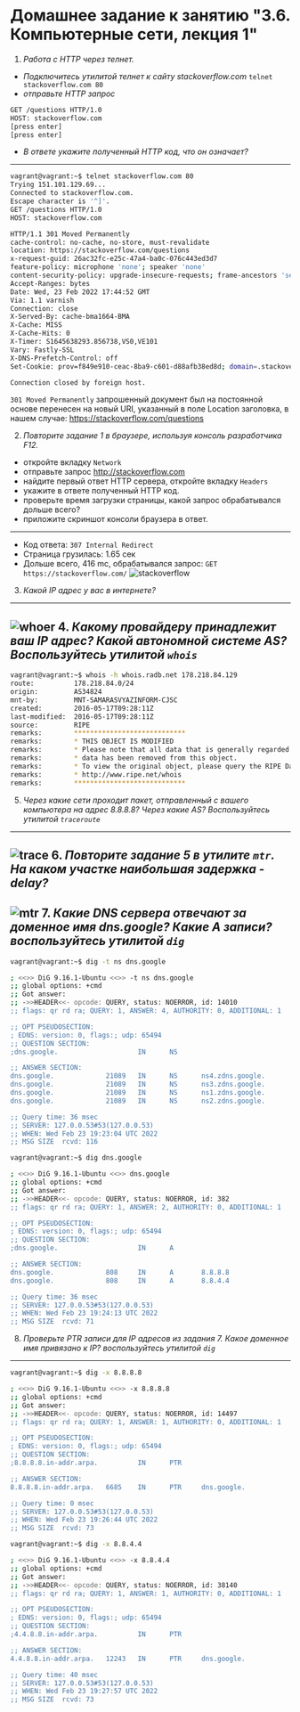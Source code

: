 # Домашнее задание к занятию "3.6. Компьютерные сети, лекция 1"

1. *Работа c HTTP через телнет.*
- *Подключитесь утилитой телнет к сайту stackoverflow.com*
`telnet stackoverflow.com 80`
- *отправьте HTTP запрос*
```bash
GET /questions HTTP/1.0
HOST: stackoverflow.com
[press enter]
[press enter]
```
- *В ответе укажите полученный HTTP код, что он означает?*
- --
```bash
vagrant@vagrant:~$ telnet stackoverflow.com 80
Trying 151.101.129.69...
Connected to stackoverflow.com.
Escape character is '^]'.
GET /questions HTTP/1.0
HOST: stackoverflow.com

HTTP/1.1 301 Moved Permanently
cache-control: no-cache, no-store, must-revalidate
location: https://stackoverflow.com/questions
x-request-guid: 26ac32fc-e25c-47a4-ba0c-076c443ed3d7
feature-policy: microphone 'none'; speaker 'none'
content-security-policy: upgrade-insecure-requests; frame-ancestors 'self' https://stackexchange.com
Accept-Ranges: bytes
Date: Wed, 23 Feb 2022 17:44:52 GMT
Via: 1.1 varnish
Connection: close
X-Served-By: cache-bma1664-BMA
X-Cache: MISS
X-Cache-Hits: 0
X-Timer: S1645638293.856738,VS0,VE101
Vary: Fastly-SSL
X-DNS-Prefetch-Control: off
Set-Cookie: prov=f849e910-ceac-8ba9-c601-d88afb38ed8d; domain=.stackoverflow.com; expires=Fri, 01-Jan-2055 00:00:00 GMT; path=/; HttpOnly

Connection closed by foreign host.
```
`301 Moved Permanently` запрошенный документ был на постоянной основе перенесен на новый URI,
указанный в поле Location заголовка, в нашем случае: https://stackoverflow.com/questions

2. *Повторите задание 1 в браузере, используя консоль разработчика F12.*
- откройте вкладку `Network`
- отправьте запрос http://stackoverflow.com
- найдите первый ответ HTTP сервера, откройте вкладку `Headers`
- укажите в ответе полученный HTTP код.
- проверьте время загрузки страницы, какой запрос обрабатывался дольше всего?
- приложите скриншот консоли браузера в ответ.
---
- Код ответа: `307 Internal Redirect`
- Страница грузилась: 1.65 сек
- Дольше всего, 416 mc, обрабатывался запрос: `GET https://stackoverflow.com/`
![stackoverflow](img/stackoverflow.png)
3. *Какой IP адрес у вас в интернете?*
---
![whoer](img/whoer.png)
4. *Какому провайдеру принадлежит ваш IP адрес? Какой автономной системе AS? Воспользуйтесь утилитой `whois`*
---
```bash
vagrant@vagrant:~$ whois -h whois.radb.net 178.218.84.129
route:          178.218.84.0/24
origin:         AS34824
mnt-by:         MNT-SAMARASVYAZINFORM-CJSC
created:        2016-05-17T09:28:11Z
last-modified:  2016-05-17T09:28:11Z
source:         RIPE
remarks:        ****************************
remarks:        * THIS OBJECT IS MODIFIED
remarks:        * Please note that all data that is generally regarded as personal
remarks:        * data has been removed from this object.
remarks:        * To view the original object, please query the RIPE Database at:
remarks:        * http://www.ripe.net/whois
remarks:        ****************************
```
5. *Через какие сети проходит пакет, отправленный с вашего компьютера на адрес 8.8.8.8? Через какие AS? Воспользуйтесь утилитой `traceroute`*
---
![trace](img/traceroute.png)
6. *Повторите задание 5 в утилите `mtr`. На каком участке наибольшая задержка - delay?*
---
![mtr](img/mtr.png)
7. *Какие DNS сервера отвечают за доменное имя dns.google? Какие A записи?*
*воспользуйтесь утилитой `dig`*
---
```bash
vagrant@vagrant:~$ dig -t ns dns.google

; <<>> DiG 9.16.1-Ubuntu <<>> -t ns dns.google
;; global options: +cmd
;; Got answer:
;; ->>HEADER<<- opcode: QUERY, status: NOERROR, id: 14010
;; flags: qr rd ra; QUERY: 1, ANSWER: 4, AUTHORITY: 0, ADDITIONAL: 1

;; OPT PSEUDOSECTION:
; EDNS: version: 0, flags:; udp: 65494
;; QUESTION SECTION:
;dns.google.                    IN      NS

;; ANSWER SECTION:
dns.google.             21089   IN      NS      ns4.zdns.google.
dns.google.             21089   IN      NS      ns3.zdns.google.
dns.google.             21089   IN      NS      ns1.zdns.google.
dns.google.             21089   IN      NS      ns2.zdns.google.

;; Query time: 36 msec
;; SERVER: 127.0.0.53#53(127.0.0.53)
;; WHEN: Wed Feb 23 19:23:04 UTC 2022
;; MSG SIZE  rcvd: 116


```
```bash
vagrant@vagrant:~$ dig dns.google

; <<>> DiG 9.16.1-Ubuntu <<>> dns.google
;; global options: +cmd
;; Got answer:
;; ->>HEADER<<- opcode: QUERY, status: NOERROR, id: 382
;; flags: qr rd ra; QUERY: 1, ANSWER: 2, AUTHORITY: 0, ADDITIONAL: 1

;; OPT PSEUDOSECTION:
; EDNS: version: 0, flags:; udp: 65494
;; QUESTION SECTION:
;dns.google.                    IN      A

;; ANSWER SECTION:
dns.google.             808     IN      A       8.8.8.8
dns.google.             808     IN      A       8.8.4.4

;; Query time: 36 msec
;; SERVER: 127.0.0.53#53(127.0.0.53)
;; WHEN: Wed Feb 23 19:24:13 UTC 2022
;; MSG SIZE  rcvd: 71
```
8. *Проверьте PTR записи для IP адресов из задания 7. Какое доменное имя привязано к IP? воспользуйтесь утилитой `dig`*
---
```bash
vagrant@vagrant:~$ dig -x 8.8.8.8

; <<>> DiG 9.16.1-Ubuntu <<>> -x 8.8.8.8
;; global options: +cmd
;; Got answer:
;; ->>HEADER<<- opcode: QUERY, status: NOERROR, id: 14497
;; flags: qr rd ra; QUERY: 1, ANSWER: 1, AUTHORITY: 0, ADDITIONAL: 1

;; OPT PSEUDOSECTION:
; EDNS: version: 0, flags:; udp: 65494
;; QUESTION SECTION:
;8.8.8.8.in-addr.arpa.          IN      PTR

;; ANSWER SECTION:
8.8.8.8.in-addr.arpa.   6685    IN      PTR     dns.google.

;; Query time: 0 msec
;; SERVER: 127.0.0.53#53(127.0.0.53)
;; WHEN: Wed Feb 23 19:26:44 UTC 2022
;; MSG SIZE  rcvd: 73
```
```bash
vagrant@vagrant:~$ dig -x 8.8.4.4

; <<>> DiG 9.16.1-Ubuntu <<>> -x 8.8.4.4
;; global options: +cmd
;; Got answer:
;; ->>HEADER<<- opcode: QUERY, status: NOERROR, id: 38140
;; flags: qr rd ra; QUERY: 1, ANSWER: 1, AUTHORITY: 0, ADDITIONAL: 1

;; OPT PSEUDOSECTION:
; EDNS: version: 0, flags:; udp: 65494
;; QUESTION SECTION:
;4.4.8.8.in-addr.arpa.          IN      PTR

;; ANSWER SECTION:
4.4.8.8.in-addr.arpa.   12243   IN      PTR     dns.google.

;; Query time: 40 msec
;; SERVER: 127.0.0.53#53(127.0.0.53)
;; WHEN: Wed Feb 23 19:27:57 UTC 2022
;; MSG SIZE  rcvd: 73
```